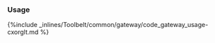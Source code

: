 <!-- post: -->


### Usage

{%include _inlines/Toolbelt/common/gateway/code_gateway_usage-cxorglt.md %}
